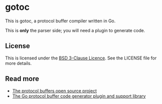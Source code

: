 gotoc
=====
This is gotoc, a protocol buffer compiler written in Go.

This is **only** the parser side; you will need a plugin to generate code.

License
-------
This is licensed under the [BSD 3-Clause Licence](http://www.opensource.org/licenses/bsd-license.php).
See the LICENSE file for more details.

Read more
---------
* [The protocol buffers open source project](http://code.google.com/p/protobuf/)
* [The Go protocol buffer code generator plugin and support library](http://code.google.com/p/goprotobuf/)
